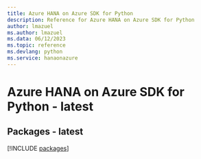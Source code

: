 ```yaml
---
title: Azure HANA on Azure SDK for Python
description: Reference for Azure HANA on Azure SDK for Python
author: lmazuel
ms.author: lmazuel
ms.data: 06/12/2023
ms.topic: reference
ms.devlang: python
ms.service: hanaonazure
---
```

# Azure HANA on Azure SDK for Python - latest
## Packages - latest
[!INCLUDE [packages](hana-on-azure-index.md)]